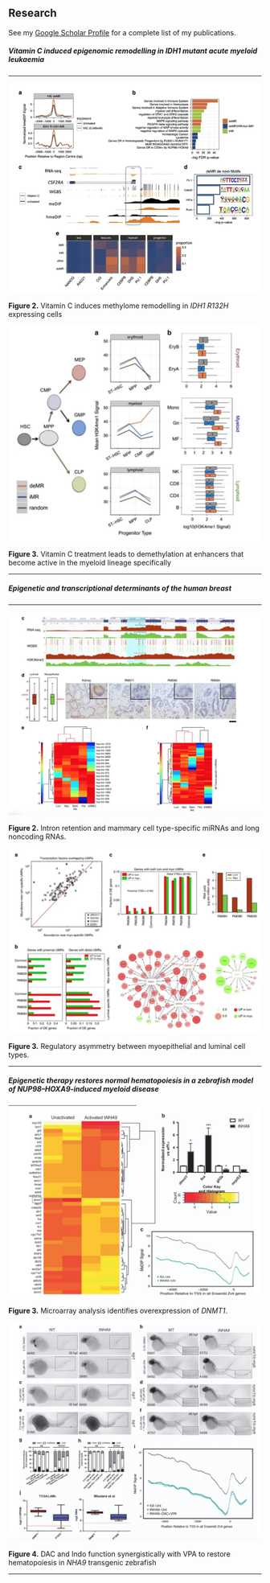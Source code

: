 ## Research

See my [Google Scholar Profile](https://scholar.google.com/citations?user=3ygGp74AAAAJ&hl=en) for a complete list of my publications.


##### Vitamin C induced epigenomic remodelling in *IDH1* mutant acute myeloid leukaemia

---

![Figure 2](./img/figure2.jpeg)

**Figure 2.** Vitamin C induces methylome remodelling in *IDH1 R132H* expressing cells

![Figure 3](./img/figure3.jpeg)

**Figure 3.** Vitamin C treatment leads to demethylation at enhancers that become active in the myeloid lineage specifically

---

##### Epigenetic and transcriptional determinants of the human breast

---

![Breast Figure 1](./img/breastfigure1.jpeg)

**Figure 2.** Intron retention and mammary cell type-specific miRNAs and long noncoding RNAs.

![Figure 3](./img/breastfigure2.jpeg)

**Figure 3.** Regulatory asymmetry between myoepithelial and luminal cell types.

---

##### Epigenetic therapy restores normal hematopoiesis in a zebrafish model of *NUP98–HOXA9*-induced myeloid disease

![zebrafish figure 3](./img/zebrafish_figure3.jpeg)

**Figure 3.** Microarray analysis identifies overexpression of *DNMT1*. 

![zebrafish figure](./img/zebrafish_methfigure.jpeg)

**Figure 4.** DAC and Indo function synergistically with VPA to restore hematopoiesis in *NHA9* transgenic zebrafish

---



